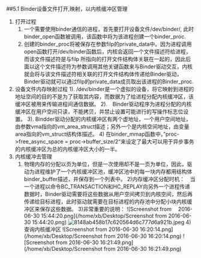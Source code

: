 ##5.1 Binder设备文件打开,映射，以内核缓冲区管理
1. 打开过程
	1) 一个需要使用binder通信的进程，首先要打开设备文件/dev/binder/, 此时binder_open函数被调用，该函数中将为该进程创建一个binder_proc.
	2) 创建的binder_proc将被保存在参数filp的private_data中。因为进程调用open函数打开/dev/binder函数后，内核会返回一个文件描述符给进程，而该文件描述符是与filp 所指向的打开文件结构体关联在一起的，因此后面以这个文件描述符为参数调用其他关键函数来与Binder驱动交互，内核就会将与该文件描述符相关联的打开文件结构体传递给Binder驱动，Binder驱动就可以通过filp的private_data成员取出该进程的Binder_proc.
2. 设备文件内存映射过程
	1). /dev/binder是一个虚拟的设备，将它映射到进程的地址空间的目的不是为了获取其内容，而数据为了给进程分配内核缓冲区，该缓冲区被用来传输进程间通信数据。
	2).　Binder驱动程序为进程分配的内核缓冲区在用户空间只读，不能拷贝，并禁止设置可能进行的写操作标志位设置。
	3). Bindder驱动分配的内核缓冲区有两个虚地址，一个用户空间地址，由参数vma指向的vm_area_struct描述；另外一个是内核空间地址，由变量area指向的vm_struct结构体描述。
	4) 在binder_mmap函数中，”proc->free_async_space = proc->buffer_size/2“来设定了最大可以用于异步事务的内核缓冲区为总的内核缓冲区大小的一半。
3. 内核缓冲去管理
	1) 物理内存的分配以页为单位，但是一次使用却不是一页为单位，因此，驱动为进程维护了一个内核缓冲区池，缓冲区池中的每一块内存都用结构体binder_buffer描述，并保存到一个列表中。
	2)内存缓冲区分配时机：　当一个进程以命令BC_TRANSACTION和HC_REPLAY向另外一个进程传递数据时，Binder驱动需要将这些数据从用户空间拷贝到内核空间，然后再传递给目标进程，此时驱动就需要在目标进程的内存池中分配小块内核缓冲区来保存这些数据。
	3)非常重要的说明：
![Screenshot from　 2016-06-30 15:44:20.png](/home/xb/Desktop/Screenshot from 2016-06-30 15:44:20.png)
![8148ab458b17c620564d6c777d6a921b.jpeg](/home/xb/Desktop/8148ab458b17c620564d6c777d6a921b.jpeg)
	4)查询内核缓冲区
![Screenshot from 2016-06-30 16:20:14.png](/home/xb/Desktop/Screenshot from 2016-06-30 16:20:14.png)
![Screenshot from 2016-06-30 16:21:49.png](/home/xb/Desktop/Screenshot from 2016-06-30 16:21:49.png)

